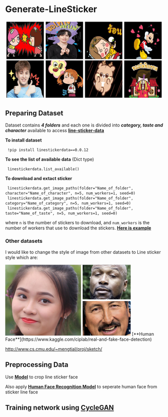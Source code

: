 # Generate-LineSticker
<img src="https://github.com/Suchawit/Generate-LineSticker/blob/main/Img/Sample_sticker.PNG" width="1000px"/>

## Preparing Dataset

Dataset contains ***4 folders*** and each one is divided into ***category, taste and character*** available to access [**line-sticker-data**](https://github.com/steerapi/line-sticker-data?fbclid=IwAR3cNJ9LHBSd9mmh-C8_Zsv7wfqgjswT3VyiGOzpNIDvCzvEfRCrVMEXjtc)<br>

**To install dataset**

     !pip install linestickerdata==0.0.12
**To see the list of available data** (Dict type)

     linestickerdata.list_available()
**To download and extact sticker**

     linestickerdata.get_image_paths(folder="Name_of_folder", character="Name_of_character", n=5, num_workers=1, seed=0)
     linestickerdata.get_image_paths(folder="Name_of_folder", category="Name_of_category", n=5, num_workers=1, seed=0)
     linestickerdata.get_image_paths(folder="Name_of_folder", taste="Name_of_taste", n=5, num_workers=1, seed=0)
where `n` is the number of stickers to download, and `num_workers` is the number of workers that use to download the stickers. [**Here is example**](https://github.com/Suchawit/Generate-LineSticker/blob/main/Preparedataset/Download%20all%20image.ipynb)
### Other datasets
I would like to change the style of image from other datasets to Line sticker style which are:

<img src="https://github.com/Suchawit/Generate-LineSticker/blob/main/Img/Sample_human_face.PNG" width="400px"/>
[**Human Face**](https://www.kaggle.com/ciplab/real-and-fake-face-detection)

http://www.cs.cmu.edu/~mengtial/proj/sketch/
## Preprocessing Data

Use [**Model**](https://github.com/qhgz2013/anime-face-detector) to crop line sticker face

Also apply [**Human Face Recognition Model**](https://github.com/ageitgey/face_recognition) to seperate human face from sticker line face


## Training network using [CycleGAN](https://github.com/junyanz/CycleGAN)


